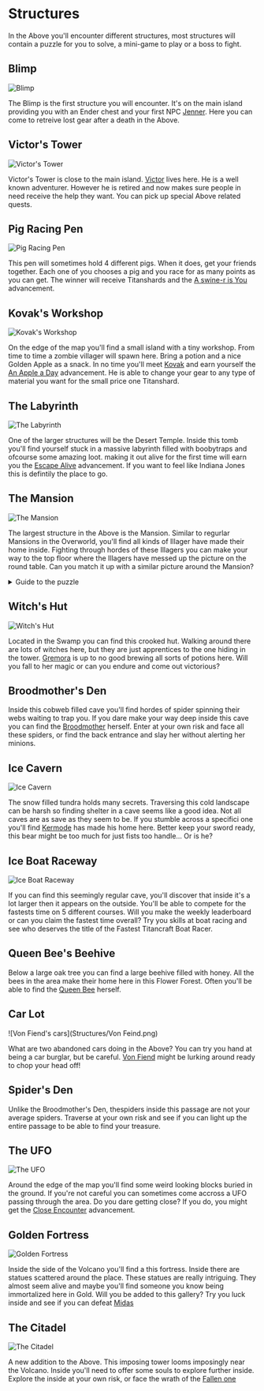 # Structures

In the Above you'll encounter different structures, most structures will contain a puzzle for you to solve, a mini-game to play or a boss to fight.

## Blimp

![Blimp](Structures/Blimp.png)

The Blimp is the first structure you will encounter. It's on the main island providing you with an Ender chest and your first NPC [Jenner](bosses.md#jenner). Here you can come to retreive lost gear after a death in the Above.

## Victor's Tower

![Victor's Tower](Structures/Victor.png)

Victor's Tower is close to the main island. [Victor](bosses.md#Victor) lives here. He is a well known adventurer. However he is retired and now makes sure people in need receive the help they want. You can pick up special Above related quests.

## Pig Racing Pen

![Pig Racing Pen](Structures/Pig_Race.png)

This pen will sometimes hold 4 different pigs. When it does, get your friends together. Each one of you chooses a pig and you race for as many points as you can get. The winner will receive Titanshards and the [A swine-r is You](advancements.md#a-swine-r-is-you) advancement.

## Kovak's Workshop

![Kovak's Workshop](Structures/Kovak.png)

On the edge of the map you'll find a small island with a tiny workshop. From time to time a zombie villager will spawn here. Bring a potion and a nice Golden Apple as a snack. In no time you'll meet [Kovak](bosses.md#kovak) and earn yourself the [An Apple a Day](advancements.md#an-apple-a-day) advancement. He is able to change your gear to any type of material you want for the small price one Titanshard.

## The Labyrinth

![The Labyrinth](Structures/Pyramid.png)

One of the larger structures will be the Desert Temple. Inside this tomb you'll find yourself stuck in a massive labyrinth filled with boobytraps and ofcourse some amazing loot. making it out alive for the first time will earn you the [Escape Alive](advancements.md#escape-alive) advancement. If you want to feel like Indiana Jones this is defintily the place to go.

## The Mansion

![The Mansion](Structures/Mansion.png)

The largest structure in the Above is the Mansion. Similar to regurlar Mansions in the Overworld, you'll find all kinds of Illager have made their home inside. Fighting through hordes of these Illagers you can make your way to the top floor where the Illagers have messed up the picture on the round table. Can you match it up with a similar picture around the Mansion?

<details>
  <summary>Guide to the puzzle</summary>
  
  ![Puzzle guide](/Titancraft-Above-Wiki/Structures/Mansion_Puzzle.png)
</details>

## Witch's Hut

![Witch's Hut](Structures/Witch_Hut.png)

Located in the Swamp you can find this crooked hut. Walking around there are lots of witches here, but they are just apprentices to the one hiding in the tower. [Gremora](bosses.md#gremora) is up to no good brewing all sorts of potions here. Will you fall to her magic or can you endure and come out victorious?

## Broodmother's Den

Inside this cobweb filled cave you'll find hordes of spider spinning their webs waiting to trap you. If you dare make your way deep inside this cave you can find the [Broodmother](bosses.md#broodmother) herself. Enter at your own risk and face all these spiders, or find the back entrance and slay her without alerting her minions.

## Ice Cavern

![Ice Cavern](Structures/Kermode.png)

The snow filled tundra holds many secrets. Traversing this cold landscape can be harsh so finding shelter in a cave seems like a good idea. Not all caves are as save as they seem to be. If you stumble across a specifici one you'll find [Kermode](bosses.md#kermode) has made his home here. Better keep your sword ready, this bear might be too much for just fists too handle... Or is he?

## Ice Boat Raceway

![Ice Boat Raceway](Structures/Boat_Race.png)

If you can find this seemingly regular cave, you'll discover that inside it's a lot larger then it appears on the outside. You'll be able to compete for the fastests time on 5 different courses. Will you make the weekly leaderboard or can you claim the fastest time overall? Try you skills at boat racing and see who deserves the title of the Fastest Titancraft Boat Racer.

## Queen Bee's Beehive

Below a large oak tree you can find a large beehive filled with honey. All the bees in the area make their home here in this Flower Forest. Often you'll be able to find the [Queen Bee](bosses.md#bee-queen) herself.

## Car Lot

![Von Fiend's cars](Structures/Von Feind.png)

What are two abandoned cars doing in the Above? You can try you hand at being a car burglar, but be careful. [Von Fiend](bosses.md#von-fiend) might be lurking around ready to chop your head off!

## Spider's Den

Unlike the Broodmother's Den, thespiders inside this passage are not your average spiders. Traverse at your own risk and see if you can light up the entire passage to be able to find your treasure.

## The UFO

![The UFO](Structures/UFO.png)

Around the edge of the map you'll find some weird looking blocks buried in the ground. If you're not careful you can sometimes come accross a UFO passing through the area. Do you dare getting close? If you do, you might get the [Close Encounter](advancements.md#close-encounter) advancement.

## Golden Fortress

![Golden Fortress](Structures/Midas.png)

Inside the side of the Volcano you'll find a this fortress. Inside there are statues scattered around the place. These statues are really intriguing. They almost seem alive and maybe you'll find someone you know being immortalized here in Gold. Will you be added to this gallery? Try you luck inside and see if you can defeat [Midas](bosses.md#midas)

## The Citadel

![The Citadel](Arenas/Fallen_One.png)

A new addition to the Above. This imposing tower looms imposingly near the Volcano. Inside you'll need to offer some souls to explore further inside. Explore the inside at your own risk, or face the wrath of the [Fallen one](bosses.md#fallen-one)
